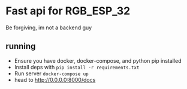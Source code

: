 # Fast api for RGB_ESP_32

Be forgiving, im not a backend guy

## running

- Ensure you have docker, docker-compose, and python pip installed
- Install deps with `pip install -r requirements.txt`
- Run server `docker-compose up`
- head to http://0.0.0.0:8000/docs
